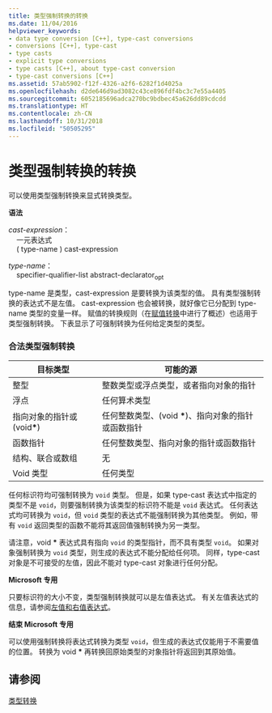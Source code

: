 ```yaml
---
title: 类型强制转换的转换
ms.date: 11/04/2016
helpviewer_keywords:
- data type conversion [C++], type-cast conversions
- conversions [C++], type-cast
- type casts
- explicit type conversions
- type casts [C++], about type-cast conversion
- type-cast conversions [C++]
ms.assetid: 57ab5902-f12f-4326-a2f6-6282f1d4025a
ms.openlocfilehash: d2de646d9ad3082c43ce896fdf4bc3c7e55a4405
ms.sourcegitcommit: 6052185696adca270bc9bdbec45a626dd89cdcdd
ms.translationtype: HT
ms.contentlocale: zh-CN
ms.lasthandoff: 10/31/2018
ms.locfileid: "50505295"
---
```

# <a name="type-cast-conversions"></a>类型强制转换的转换

可以使用类型强制转换来显式转换类型。

**语法**

*cast-expression*：<br/>
&nbsp;&nbsp;&nbsp;&nbsp;一元表达式<br/>
&nbsp;&nbsp;&nbsp;&nbsp;(  type-name  )  cast-expression

*type-name*：<br/>
&nbsp;&nbsp;&nbsp;&nbsp;specifier-qualifier-list abstract-declarator<sub>opt</sub>

type-name 是类型，cast-expression 是要转换为该类型的值。 具有类型强制转换的表达式不是左值。 cast-expression 也会被转换，就好像它已分配到 type-name 类型的变量一样。 赋值的转换规则（在[赋值转换](../c-language/assignment-conversions.md)中进行了概述）也适用于类型强制转换。 下表显示了可强制转换为任何给定类型的类型。

### <a name="legal-type-casts"></a>合法类型强制转换

|目标类型|可能的源|
|-----------------------|-----------------------|
|整型|整数类型或浮点类型，或者指向对象的指针|
|浮点|任何算术类型|
|指向对象的指针或 (void<strong>\*</strong>)|任何整数类型、(void <strong>\*</strong>)、指向对象的指针或函数指针|
|函数指针|任何整数类型、指向对象的指针或函数指针|
|结构、联合或数组|无|
|Void 类型|任何类型|

任何标识符均可强制转换为 `void` 类型。 但是，如果 type-cast 表达式中指定的类型不是 `void`，则要强制转换为该类型的标识符不能是 `void` 表达式。 任何表达式均可转换为 `void`，但 `void` 类型的表达式不能强制转换为其他类型。 例如，带有 `void` 返回类型的函数不能将其返回值强制转换为另一类型。

请注意，void <strong>\*</strong> 表达式具有指向 `void` 的类型指针，而不具有类型 `void`。 如果对象强制转换为 `void` 类型，则生成的表达式不能分配给任何项。 同样，type-cast 对象是不可接受的左值，因此不能对 type-cast 对象进行任何分配。

**Microsoft 专用**

只要标识符的大小不变，类型强制转换就可以是左值表达式。 有关左值表达式的信息，请参阅[左值和右值表达式](../c-language/l-value-and-r-value-expressions.md)。

**结束 Microsoft 专用**

可以使用强制转换将表达式转换为类型 `void`，但生成的表达式仅能用于不需要值的位置。 转换为 void <strong>\*</strong> 再转换回原始类型的对象指针将返回到其原始值。

## <a name="see-also"></a>请参阅

[类型转换](../c-language/type-conversions-c.md)
